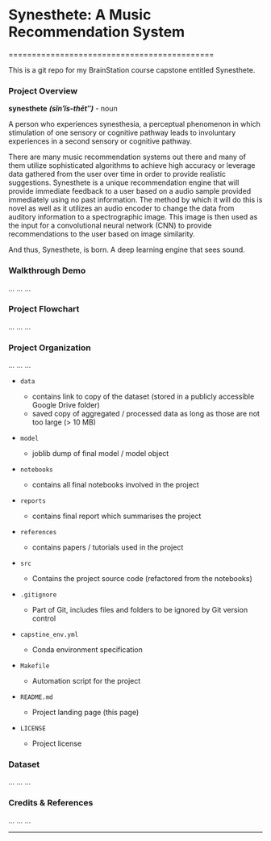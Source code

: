 # Synesthete: A Music Recommendation System
============================================

This is a git repo for my BrainStation course capstone entitled Synesthete.

### Project Overview
**synesthete** ***(sĭn′ĭs-thēt″)*** - noun

A person who experiences synesthesia, a perceptual phenomenon in which stimulation of one sensory or cognitive pathway
leads to involuntary experiences in a second sensory or cognitive pathway.

There are many music recommendation systems out there and many of them utilize sophisticated algorithms to achieve high 
accuracy or leverage data gathered from the user over time in order to provide realistic suggestions. Synesthete is a
unique recommendation engine that will provide immediate feedback to a user based on a audio sample provided immediately
using no past information. The method by which it will do this is novel as well as it utilizes an audio encoder to change
the data from auditory information to a spectrographic image. This image is then used as the input for a convolutional neural
network (CNN) to provide recommendations to the user based on image similarity. 

And thus, Synesthete, is born. A deep learning engine that sees sound.

### Walkthrough Demo

...
...
...

### Project Flowchart

...
...
...

### Project Organization

...
...
...

* `data` 
    - contains link to copy of the dataset (stored in a publicly accessible Google Drive folder)
    - saved copy of aggregated / processed data as long as those are not too large (> 10 MB)

* `model`
    - joblib dump of final model / model object

* `notebooks`
    - contains all final notebooks involved in the project

* `reports`
    - contains final report which summarises the project

* `references`
    - contains papers / tutorials used in the project

* `src`
    - Contains the project source code (refactored from the notebooks)

* `.gitignore`
    - Part of Git, includes files and folders to be ignored by Git version control

* `capstine_env.yml`
    - Conda environment specification

* `Makefile`
    - Automation script for the project

* `README.md`
    - Project landing page (this page)

* `LICENSE`
    - Project license

### Dataset

...
...
...

### Credits & References

...
...
...

--------
